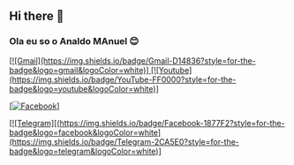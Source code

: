 ## Hi there 👋

### Ola eu so o Analdo MAnuel 😊
<div>
  <a href="https://github.com/Analdo-Manuel/Analdo-Manuel">
[![Gmail](https://img.shields.io/badge/Gmail-D14836?style=for-the-badge&logo=gmail&logoColor=white)]
[![Youtube](https://img.shields.io/badge/YouTube-FF0000?style=for-the-badge&logo=youtube&logoColor=white)]
</div>

[![Facebook](https://img.shields.io/badge/Facebook-1877F2?style=for-the-badge&logo=facebook&logoColor=white)]


[![Telegram][(https://img.shields.io/badge/Facebook-1877F2?style=for-the-badge&logo=facebook&logoColor=white](https://img.shields.io/badge/Telegram-2CA5E0?style=for-the-badge&logo=telegram&logoColor=white)]
